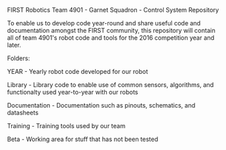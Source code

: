 FIRST Robotics Team 4901 - Garnet Squadron - Control System Repository

To enable us to develop code year-round and share useful code and documentation amongst the FIRST community, this repository will contain all of team 4901's robot code and tools for the 2016 competition year and later. 

Folders:

YEAR - Yearly robot code developed for our robot

Library - Library code to enable use of common sensors, algorithms, and functionalty used year-to-year with our robots

Documentation - Documentation such as pinouts, schematics, and datasheets

Training - Training tools used by our team

Beta - Working area for stuff that has not been tested
